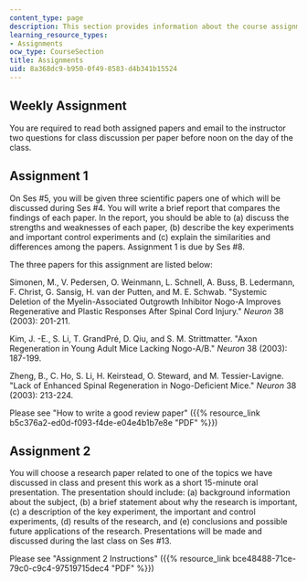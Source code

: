 ```yaml
---
content_type: page
description: This section provides information about the course assignments.
learning_resource_types:
- Assignments
ocw_type: CourseSection
title: Assignments
uid: 8a368dc9-b950-0f49-8583-d4b341b15524
---
```


Weekly Assignment
-----------------

You are required to read both assigned papers and email to the instructor two questions for class discussion per paper before noon on the day of the class.

Assignment 1
------------

On Ses #5, you will be given three scientific papers one of which will be discussed during Ses #4. You will write a brief report that compares the findings of each paper. In the report, you should be able to (a) discuss the strengths and weaknesses of each paper, (b) describe the key experiments and important control experiments and (c) explain the similarities and differences among the papers. Assignment 1 is due by Ses #8.

The three papers for this assignment are listed below:

Simonen, M., V. Pedersen, O. Weinmann, L. Schnell, A. Buss, B. Ledermann, F. Christ, G. Sansig, H. van der Putten, and M. E. Schwab. "Systemic Deletion of the Myelin-Associated Outgrowth Inhibitor Nogo-A Improves Regenerative and Plastic Responses After Spinal Cord Injury." _Neuron_ 38 (2003): 201-211.

Kim, J. -E., S. Li, T. GrandPré, D. Qiu, and S. M. Strittmatter. "Axon Regeneration in Young Adult Mice Lacking Nogo-A/B." _Neuron_ 38 (2003): 187-199.

Zheng, B., C. Ho, S. Li, H. Keirstead, O. Steward, and M. Tessier-Lavigne. "Lack of Enhanced Spinal Regeneration in Nogo-Deficient Mice." _Neuron_ 38 (2003): 213-224.

Please see "How to write a good review paper" ({{% resource_link b5c376a2-ed0d-f093-f4de-e04e4b1b7e8e "PDF" %}})

Assignment 2
------------

You will choose a research paper related to one of the topics we have discussed in class and present this work as a short 15-minute oral presentation. The presentation should include: (a) background information about the subject, (b) a brief statement about why the research is important, (c) a description of the key experiment, the important and control experiments, (d) results of the research, and (e) conclusions and possible future applications of the research. Presentations will be made and discussed during the last class on Ses #13.

Please see "Assignment 2 Instructions" ({{% resource_link bce48488-71ce-79c0-c9c4-97519715dec4 "PDF" %}})